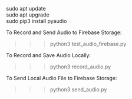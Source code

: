 sudo apt update <br>
sudo apt upgrade <br>
sudo pip3 install pyaudio <br>

To Record and Send Audio to Firebase Storage: <br>
>>> python3 test_audio_firebase.py <br>

To Record and Save Audio Locally: <br>
>>> python3 record_audio.py <br>

To Send Local Audio File to Firebase Storage: <br>
>>> python3 send_audio.py <br>


